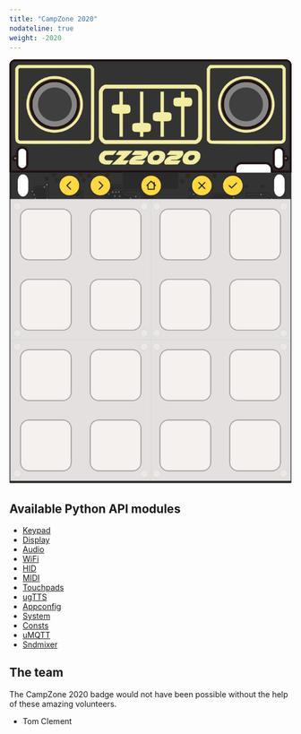 ```yaml
---
title: "CampZone 2020"
nodateline: true
weight: -2020
---
```


![Campzone 2020 badge](cz2020.svg)

## Available Python API modules

* [Keypad](/docs/esp32-app-development/api-reference/keypad/)
* [Display](/docs/esp32-app-development/api-reference/display/)
* [Audio](/docs/esp32-app-development/api-reference/audio/)
* [WiFi](/docs/esp32-app-development/api-reference/wifi/)
* [HID](/docs/esp32-app-development/api-reference/hid/)
* [MIDI](/docs/esp32-app-development/api-reference/midi/)
* [Touchpads](/docs/esp32-app-development/api-reference/touchpads/)
* [ugTTS](/docs/esp32-app-development/api-reference/ugtts/)
* [Appconfig](/docs/esp32-app-development/api-reference/appconfig/)
* [System](/docs/esp32-app-development/api-reference/system/)
* [Consts](/docs/esp32-app-development/api-reference/consts/)
* [uMQTT](/docs/esp32-app-development/api-reference/umqtt/)
* [Sndmixer](/docs/esp32-app-development/api-reference/sndmixer/)

## The team

The CampZone 2020 badge would not have been possible without the help of these amazing volunteers.

 - Tom Clement

